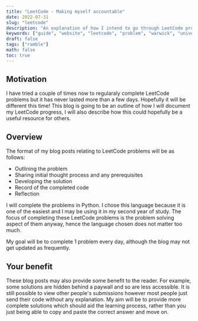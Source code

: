 ```yaml
---
title: "LeetCode - Making myself accountable"
date: 2022-07-31
slug: "leetcode"
description: "An explanation of how I intend to go through LeetCode problems and document it"
keywords: ["guide", "website", "leetcode", "problem", "warwick", "university", "student"]
draft: false
tags: ["ramble"]
math: false
toc: true
---
```


## Motivation

I have tried a couple of times now to regularaly complete LeetCode problems but it has never lasted more than a few days. Hopefully it will be different this time!
This blog is going to be an outline of how I will document my LeetCode progress, I will also describe how this could hopefully be a useful resource for others.

## Overview

The format of my blog posts relating to LeetCode problems will be as follows:

* Outlining the problem
* Sharing initial thought process and any prerequisites
* Developing the solution
* Record of the completed code
* Reflection

I will complete the problems in Python. I chose this language because it is one of the easiest and I may be using it in my second year of study. The focus of completing these LeetCode problems is the problem solving aspect of them anyway, hence the language chosen does not matter too much.

My goal will be to complete 1 problem every day, although the blog may not get updated as frequently.

## Your benefit

These blog posts may also provide some benefit to the reader. For example, some solutions are hidden behind a paywall and so are less accessible. It is still possible to view other people's submissions however most people just send their code without any explanation. My aim will be to provide more complete solutions which should aid the learning process, rather than you just being able to copy and paste the correct answer and move on.